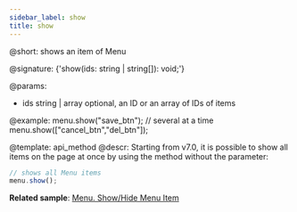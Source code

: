 ```yaml
---
sidebar_label: show
title: show
---          
```


@short: shows an item of Menu

@signature: {'show(ids: string | string[]): void;'}

@params:
- ids 		string | array		optional, an ID or an array of IDs of items


@example:
menu.show("save_btn");
// several at a time
menu.show(["cancel_btn","del_btn"]);


@template: api_method
@descr:
Starting from v7.0, it is possible to show all items on the page at once by using the method without the parameter:

~~~js
// shows all Menu items
menu.show();
~~~

**Related sample**: [Menu. Show/Hide Menu Item](https://snippet.dhtmlx.com/a9vbhxgd)





